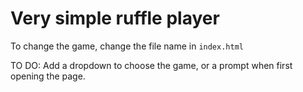 # Very simple ruffle player

To change the game, change the file name in `index.html`

TO DO: Add a dropdown to choose the game, or a prompt when first opening the page.
